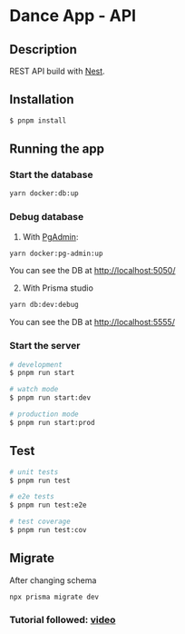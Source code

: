 # Dance App - API

## Description

REST API build with [Nest](https://github.com/nestjs/nest).

## Installation

```bash
$ pnpm install
```

## Running the app

### Start the database

```bash
yarn docker:db:up
```

### Debug database

1. With [PgAdmin](https://www.pgadmin.org/):

```bash
yarn docker:pg-admin:up
```

You can see the DB at [http://localhost:5050/](http://localhost:5050/)

2. With Prisma studio

```bash
yarn db:dev:debug
```

You can see the DB at [http://localhost:5555/](http://localhost:5555/)

### Start the server

```bash
# development
$ pnpm run start

# watch mode
$ pnpm run start:dev

# production mode
$ pnpm run start:prod
```

## Test

```bash
# unit tests
$ pnpm run test

# e2e tests
$ pnpm run test:e2e

# test coverage
$ pnpm run test:cov
```

## Migrate

After changing schema

```
npx prisma migrate dev
```

### Tutorial followed: [video](https://www.youtube.com/watch?v=GHTA143_b-s)
